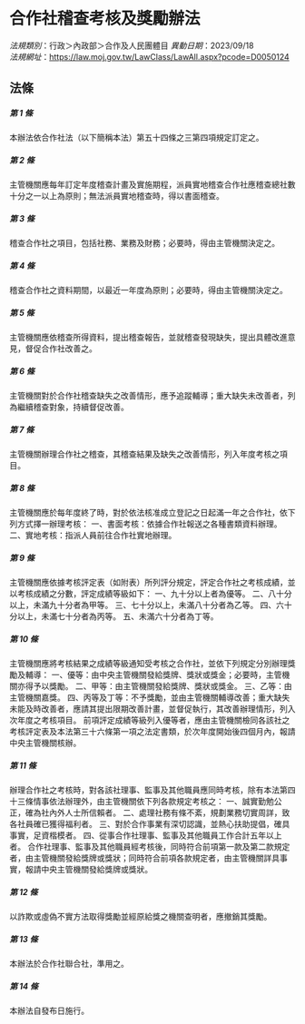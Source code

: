 # 合作社稽查考核及獎勵辦法

*法規類別*：行政＞內政部＞合作及人民團體目
*異動日期*：2023/09/18  
*法規網址*：https://law.moj.gov.tw/LawClass/LawAll.aspx?pcode=D0050124



## 法條
##### 第 1 條
本辦法依合作社法（以下簡稱本法）第五十四條之三第四項規定訂定之。

##### 第 2 條
主管機關應每年訂定年度稽查計畫及實施期程，派員實地稽查合作社應稽查總社數十分之一以上為原則；無法派員實地稽查時，得以書面稽查。

##### 第 3 條
稽查合作社之項目，包括社務、業務及財務；必要時，得由主管機關決定之。

##### 第 4 條
稽查合作社之資料期間，以最近一年度為原則；必要時，得由主管機關決定之。

##### 第 5 條
主管機關應依稽查所得資料，提出稽查報告，並就稽查發現缺失，提出具體改進意見，督促合作社改善之。

##### 第 6 條
主管機關對於合作社稽查缺失之改善情形，應予追蹤輔導；重大缺失未改善者，列為繼續稽查對象，持續督促改善。

##### 第 7 條
主管機關辦理合作社之稽查，其稽查結果及缺失之改善情形，列入年度考核之項目。

##### 第 8 條
主管機關應於每年度終了時，對於依法核准成立登記之日起滿一年之合作社，依下列方式擇一辦理考核：
一、書面考核：依據合作社報送之各種書類資料辦理。
二、實地考核：指派人員前往合作社實地辦理。

##### 第 9 條
主管機關應依據考核評定表（如附表）所列評分規定，評定合作社之考核成績，並以考核成績之分數，評定成績等級如下：
一、九十分以上者為優等。
二、八十分以上，未滿九十分者為甲等。
三、七十分以上，未滿八十分者為乙等。
四、六十分以上，未滿七十分者為丙等。
五、未滿六十分者為丁等。

##### 第 10 條
主管機關應將考核結果之成績等級通知受考核之合作社，並依下列規定分別辦理獎勵及輔導：
一、優等：由中央主管機關發給獎牌、獎狀或獎金；必要時，主管機關亦得予以獎勵。
二、甲等：由主管機關發給獎牌、獎狀或獎金。
三、乙等：由主管機關嘉獎。
四、丙等及丁等：不予獎勵，並由主管機關輔導改善；重大缺失未能及時改善者，應請其提出限期改善計畫，並督促執行，其改善辦理情形，列入次年度之考核項目。
前項評定成績等級列入優等者，應由主管機關檢同各該社之考核評定表及本法第三十六條第一項之法定書類，於次年度開始後四個月內，報請中央主管機關核辦。

##### 第 11 條
辦理合作社之考核時，對各該社理事、監事及其他職員應同時考核，除有本法第四十三條情事依法辦理外，由主管機關依下列各款規定考核之：
一、誠實勤勉公正，確為社內外人士所信賴者。
二、處理社務有條不紊，規劃業務切實周詳，致各社員確已獲得福利者。
三、對於合作事業有深切認識，並熱心扶助提倡，確具事實，足資楷模者。
四、從事合作社理事、監事及其他職員工作合計五年以上者。
合作社理事、監事及其他職員經考核後，同時符合前項第一款及第二款規定者，由主管機關發給獎牌或獎狀；同時符合前項各款規定者，由主管機關詳具事實，報請中央主管機關發給獎牌或獎狀。

##### 第 12 條
以詐欺或虛偽不實方法取得獎勵並經原給獎之機關查明者，應撤銷其獎勵。

##### 第 13 條
本辦法於合作社聯合社，準用之。

##### 第 14 條
本辦法自發布日施行。


